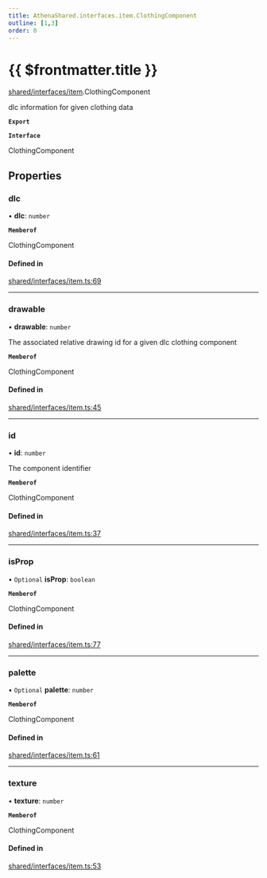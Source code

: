 ```yaml
---
title: AthenaShared.interfaces.item.ClothingComponent
outline: [1,3]
order: 0
---
```


# {{ $frontmatter.title }}


[shared/interfaces/item](../modules/shared_interfaces_item.md).ClothingComponent

dlc information for given clothing data

**`Export`**

**`Interface`**

ClothingComponent

## Properties

### dlc

• **dlc**: `number`

**`Memberof`**

ClothingComponent

#### Defined in

[shared/interfaces/item.ts:69](https://github.com/Stuyk/altv-athena/blob/217ba5f/src/core/shared/interfaces/item.ts#L69)

___

### drawable

• **drawable**: `number`

The associated relative drawing id for a given dlc clothing component

**`Memberof`**

ClothingComponent

#### Defined in

[shared/interfaces/item.ts:45](https://github.com/Stuyk/altv-athena/blob/217ba5f/src/core/shared/interfaces/item.ts#L45)

___

### id

• **id**: `number`

The component identifier

**`Memberof`**

ClothingComponent

#### Defined in

[shared/interfaces/item.ts:37](https://github.com/Stuyk/altv-athena/blob/217ba5f/src/core/shared/interfaces/item.ts#L37)

___

### isProp

• `Optional` **isProp**: `boolean`

**`Memberof`**

ClothingComponent

#### Defined in

[shared/interfaces/item.ts:77](https://github.com/Stuyk/altv-athena/blob/217ba5f/src/core/shared/interfaces/item.ts#L77)

___

### palette

• `Optional` **palette**: `number`

**`Memberof`**

ClothingComponent

#### Defined in

[shared/interfaces/item.ts:61](https://github.com/Stuyk/altv-athena/blob/217ba5f/src/core/shared/interfaces/item.ts#L61)

___

### texture

• **texture**: `number`

**`Memberof`**

ClothingComponent

#### Defined in

[shared/interfaces/item.ts:53](https://github.com/Stuyk/altv-athena/blob/217ba5f/src/core/shared/interfaces/item.ts#L53)

